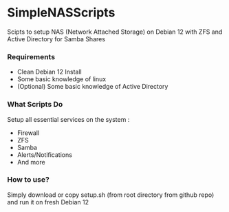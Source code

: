 # SimpleNASScripts

Scipts to setup NAS (Network Attached Storage) on Debian 12 with ZFS and Active Directory for Samba Shares

### Requirements

- Clean Debian 12 Install
- Some basic knowledge of linux
- (Optional) Some basic knowledge of Active Directory

### What Scripts Do
Setup all essential services on the system :
 - Firewall
 - ZFS
 - Samba
 - Alerts/Notifications
 - And more


### How to use?
Simply download or copy setup.sh (from root directory from github repo) and run it on fresh Debian 12
